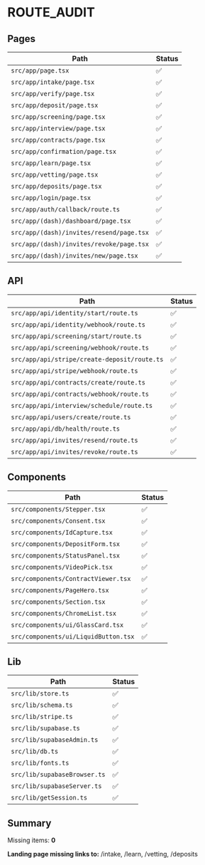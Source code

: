 # ROUTE_AUDIT

## Pages
| Path | Status |
|------|--------|
| `src/app/page.tsx` | ✅ |
| `src/app/intake/page.tsx` | ✅ |
| `src/app/verify/page.tsx` | ✅ |
| `src/app/deposit/page.tsx` | ✅ |
| `src/app/screening/page.tsx` | ✅ |
| `src/app/interview/page.tsx` | ✅ |
| `src/app/contracts/page.tsx` | ✅ |
| `src/app/confirmation/page.tsx` | ✅ |
| `src/app/learn/page.tsx` | ✅ |
| `src/app/vetting/page.tsx` | ✅ |
| `src/app/deposits/page.tsx` | ✅ |
| `src/app/login/page.tsx` | ✅ |
| `src/app/auth/callback/route.ts` | ✅ |
| `src/app/(dash)/dashboard/page.tsx` | ✅ |
| `src/app/(dash)/invites/resend/page.tsx` | ✅ |
| `src/app/(dash)/invites/revoke/page.tsx` | ✅ |
| `src/app/(dash)/invites/new/page.tsx` | ✅ |

## API
| Path | Status |
|------|--------|
| `src/app/api/identity/start/route.ts` | ✅ |
| `src/app/api/identity/webhook/route.ts` | ✅ |
| `src/app/api/screening/start/route.ts` | ✅ |
| `src/app/api/screening/webhook/route.ts` | ✅ |
| `src/app/api/stripe/create-deposit/route.ts` | ✅ |
| `src/app/api/stripe/webhook/route.ts` | ✅ |
| `src/app/api/contracts/create/route.ts` | ✅ |
| `src/app/api/contracts/webhook/route.ts` | ✅ |
| `src/app/api/interview/schedule/route.ts` | ✅ |
| `src/app/api/users/create/route.ts` | ✅ |
| `src/app/api/db/health/route.ts` | ✅ |
| `src/app/api/invites/resend/route.ts` | ✅ |
| `src/app/api/invites/revoke/route.ts` | ✅ |

## Components
| Path | Status |
|------|--------|
| `src/components/Stepper.tsx` | ✅ |
| `src/components/Consent.tsx` | ✅ |
| `src/components/IdCapture.tsx` | ✅ |
| `src/components/DepositForm.tsx` | ✅ |
| `src/components/StatusPanel.tsx` | ✅ |
| `src/components/VideoPick.tsx` | ✅ |
| `src/components/ContractViewer.tsx` | ✅ |
| `src/components/PageHero.tsx` | ✅ |
| `src/components/Section.tsx` | ✅ |
| `src/components/ChromeList.tsx` | ✅ |
| `src/components/ui/GlassCard.tsx` | ✅ |
| `src/components/ui/LiquidButton.tsx` | ✅ |

## Lib
| Path | Status |
|------|--------|
| `src/lib/store.ts` | ✅ |
| `src/lib/schema.ts` | ✅ |
| `src/lib/stripe.ts` | ✅ |
| `src/lib/supabase.ts` | ✅ |
| `src/lib/supabaseAdmin.ts` | ✅ |
| `src/lib/db.ts` | ✅ |
| `src/lib/fonts.ts` | ✅ |
| `src/lib/supabaseBrowser.ts` | ✅ |
| `src/lib/supabaseServer.ts` | ✅ |
| `src/lib/getSession.ts` | ✅ |

## Summary
Missing items: **0**

**Landing page missing links to:** /intake, /learn, /vetting, /deposits
